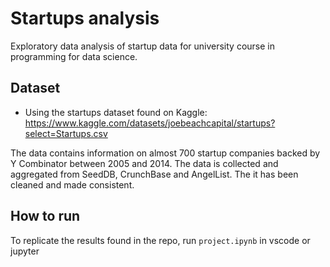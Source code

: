 # Startups analysis

Exploratory data analysis of startup data for university course in programming for data science.

## Dataset

- Using the startups dataset found on Kaggle: https://www.kaggle.com/datasets/joebeachcapital/startups?select=Startups.csv

The data contains information on almost 700 startup companies backed by Y Combinator between 2005 and 2014. The data is collected and aggregated from SeedDB, CrunchBase and AngelList. The it has been cleaned and made consistent.

## How to run

To replicate the results found in the repo, run `project.ipynb` in vscode or jupyter
